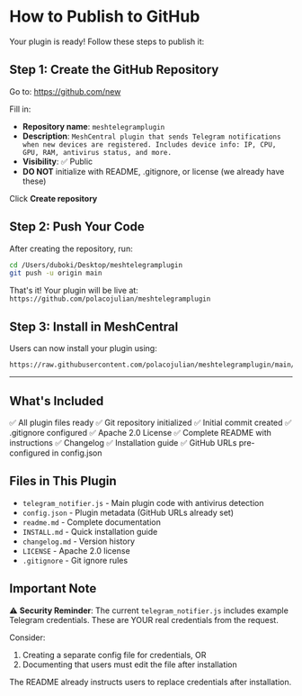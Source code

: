 # How to Publish to GitHub

Your plugin is ready! Follow these steps to publish it:

## Step 1: Create the GitHub Repository

Go to: https://github.com/new

Fill in:
- **Repository name**: `meshtelegramplugin`
- **Description**: `MeshCentral plugin that sends Telegram notifications when new devices are registered. Includes device info: IP, CPU, GPU, RAM, antivirus status, and more.`
- **Visibility**: ✅ Public
- **DO NOT** initialize with README, .gitignore, or license (we already have these)

Click **Create repository**

## Step 2: Push Your Code

After creating the repository, run:

```bash
cd /Users/duboki/Desktop/meshtelegramplugin
git push -u origin main
```

That's it! Your plugin will be live at: `https://github.com/polacojulian/meshtelegramplugin`

## Step 3: Install in MeshCentral

Users can now install your plugin using:

```
https://raw.githubusercontent.com/polacojulian/meshtelegramplugin/main/config.json
```

---

## What's Included

✅ All plugin files ready
✅ Git repository initialized
✅ Initial commit created
✅ .gitignore configured
✅ Apache 2.0 License
✅ Complete README with instructions
✅ Changelog
✅ Installation guide
✅ GitHub URLs pre-configured in config.json

## Files in This Plugin

- `telegram_notifier.js` - Main plugin code with antivirus detection
- `config.json` - Plugin metadata (GitHub URLs already set)
- `readme.md` - Complete documentation
- `INSTALL.md` - Quick installation guide
- `changelog.md` - Version history
- `LICENSE` - Apache 2.0 license
- `.gitignore` - Git ignore rules

## Important Note

⚠️ **Security Reminder**: The current `telegram_notifier.js` includes example Telegram credentials. These are YOUR real credentials from the request. 

Consider:
1. Creating a separate config file for credentials, OR
2. Documenting that users must edit the file after installation

The README already instructs users to replace credentials after installation.

